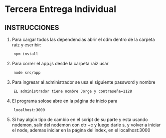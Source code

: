 # Tercera Entrega Individual

### 

## INSTRUCCIONES

1. Para cargar todos las dependencias abrir el cdm dentro de la carpeta raiz y escribir:
```bash
    npm install
```
2. Para correr el app.js desde la carpeta raiz usar
```bash
    node src/app
```  
3. Para ingresar al administrador se usa el siguiente password y nombre
```bash
    EL administrador tiene nombre Jorge y contraseña=1128
``` 
4. El programa solose abre en la página de inicio para 
```bash
    localhost:3000
```  
5. Si hay algún tipo de cambio en el script de su parte y esta usando nodemon, salir del nodemon con ctr +c
y luego darle s, y volver a iniciar el node, ademas iniciar en la página del index, en el 
localhost:3000
